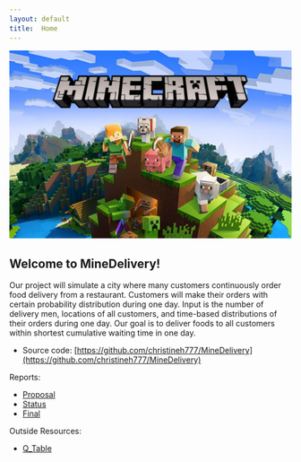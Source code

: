 ```yaml
---
layout: default
title:  Home
---
```


<img src="minecraft.jpg">

## Welcome to MineDelivery!
Our project will simulate a city where many customers continuously order food delivery from a restaurant. Customers will make their orders with certain probability distribution during one day. Input is the number of delivery men, locations of all customers, and time-based distributions of their orders during one day. Our goal is to deliver foods to all customers within shortest cumulative waiting time in one day.

- Source code: [https://github.com/christineh777/MineDelivery](https://github.com/christineh777/MineDelivery)


Reports:

- [Proposal](proposal.html)
- [Status](status.html)
- [Final](final.html)


Outside Resources:
- [Q_Table](https://www.youtube.com/watch?v=Cgx6l19y7q0&t=198s)